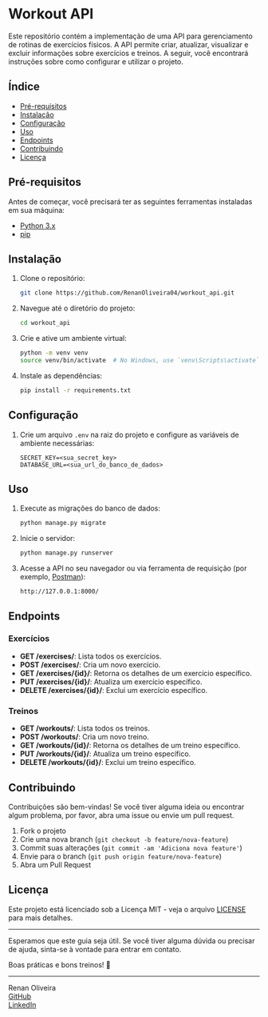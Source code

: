 # Workout API

Este repositório contém a implementação de uma API para gerenciamento de rotinas de exercícios físicos. A API permite criar, atualizar, visualizar e excluir informações sobre exercícios e treinos. A seguir, você encontrará instruções sobre como configurar e utilizar o projeto.

## Índice

- [Pré-requisitos](#pré-requisitos)
- [Instalação](#instalação)
- [Configuração](#configuração)
- [Uso](#uso)
- [Endpoints](#endpoints)
- [Contribuindo](#contribuindo)
- [Licença](#licença)

## Pré-requisitos

Antes de começar, você precisará ter as seguintes ferramentas instaladas em sua máquina:

- [Python 3.x](https://www.python.org/downloads/)
- [pip](https://pip.pypa.io/en/stable/installation/)

## Instalação

1. Clone o repositório:

   ```bash
   git clone https://github.com/RenanOliveira04/workout_api.git
   ```

2. Navegue até o diretório do projeto:

   ```bash
   cd workout_api
   ```

3. Crie e ative um ambiente virtual:

   ```bash
   python -m venv venv
   source venv/bin/activate  # No Windows, use `venv\Scripts\activate`
   ```

4. Instale as dependências:

   ```bash
   pip install -r requirements.txt
   ```

## Configuração

1. Crie um arquivo `.env` na raiz do projeto e configure as variáveis de ambiente necessárias:

   ```
   SECRET_KEY=<sua_secret_key>
   DATABASE_URL=<sua_url_do_banco_de_dados>
   ```

## Uso

1. Execute as migrações do banco de dados:

   ```bash
   python manage.py migrate
   ```

2. Inicie o servidor:

   ```bash
   python manage.py runserver
   ```

3. Acesse a API no seu navegador ou via ferramenta de requisição (por exemplo, [Postman](https://www.postman.com/)):

   ```
   http://127.0.0.1:8000/
   ```

## Endpoints

### Exercícios

- **GET /exercises/**: Lista todos os exercícios.
- **POST /exercises/**: Cria um novo exercício.
- **GET /exercises/{id}/**: Retorna os detalhes de um exercício específico.
- **PUT /exercises/{id}/**: Atualiza um exercício específico.
- **DELETE /exercises/{id}/**: Exclui um exercício específico.

### Treinos

- **GET /workouts/**: Lista todos os treinos.
- **POST /workouts/**: Cria um novo treino.
- **GET /workouts/{id}/**: Retorna os detalhes de um treino específico.
- **PUT /workouts/{id}/**: Atualiza um treino específico.
- **DELETE /workouts/{id}/**: Exclui um treino específico.

## Contribuindo

Contribuições são bem-vindas! Se você tiver alguma ideia ou encontrar algum problema, por favor, abra uma issue ou envie um pull request.

1. Fork o projeto
2. Crie uma nova branch (`git checkout -b feature/nova-feature`)
3. Commit suas alterações (`git commit -am 'Adiciona nova feature'`)
4. Envie para o branch (`git push origin feature/nova-feature`)
5. Abra um Pull Request

## Licença

Este projeto está licenciado sob a Licença MIT - veja o arquivo [LICENSE](LICENSE) para mais detalhes.

---

Esperamos que este guia seja útil. Se você tiver alguma dúvida ou precisar de ajuda, sinta-se à vontade para entrar em contato.

Boas práticas e bons treinos! 💪

---

Renan Oliveira  
[GitHub](https://github.com/RenanOliveira04)  
[LinkedIn](https://www.linkedin.com/in/renanoliveira04)  
